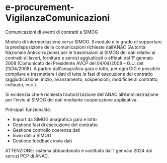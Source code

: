 # e-procurement-VigilanzaComunicazioni
Comunicazioni di eventi di contratti a SIMOG

Modulo di intermediazione verso SIMOG.
Il modulo è in grado di supportare la predisposizione delle comunicazioni richieste dall’ANAC (Autorità Nazionale Anticorruzione) per le trasmissioni al SIMOG dei dati relativi ai contratti di lavori, forniture e servizi aggiudicati o affidati dal 1° gennaio 2008       (Comunicato del Presidente AVCP del 04/04/2008 – G.U. del 21/04/2008).
A partire dall'anagrafica gara e lotto, per ogni CIG è possibile compilare e trasmettere i dati di tutte le fasi di esecuzione del contratto (aggiudicazione, inizio, avanzamento, sospensioni, modifiche al contratto, collaudo, ecc.).

Si evidenzia che è richiesta l’autorizzazione dell’ANAC all’Amministrazione per l’invio al SIMOG dei dati mediante cooperazione applicativa.

Principali funzionalità:
- Import da SIMOG anagrafica gara e lotto
- Gestione fasi di esecuzione del contratto
- Gestione controllo coerenza dati
- Invio dati a SIMOG
- Gestione feedback invio dati

ATTENZIONE: sistema abbandonato e sostituito dal 1 gennaio 2024 dai servizi PCP di ANAC.
